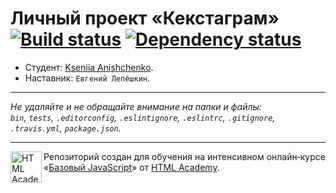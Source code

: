 # Личный проект «Кекстаграм» [![Build status][travis-image]][travis-url] [![Dependency status][dependency-image]][dependency-url]

* Студент: [Kseniia Anishchenko](https://up.htmlacademy.ru/javascript/6/user/132844).
* Наставник: `Евгений Лепёшкин`.

---

_Не удаляйте и не обращайте внимание на папки и файлы:_<br>
_`bin`, `tests`, `.editorconfig`, `.eslintignore`, `.eslintrc`, `.gitignore`, `.travis.yml`, `package.json`._

---

<a href="https://htmlacademy.ru/intensive/javascript"><img align="left" width="50" height="50" title="HTML Academy" src="https://up.htmlacademy.ru/static/img/intensive/javascript/logo-for-github.svg"></a>

Репозиторий создан для обучения на интенсивном онлайн‑курсе «[Базовый JavaScript](https://htmlacademy.ru/intensive/javascript)» от [HTML Academy](https://htmlacademy.ru).

[travis-image]: https://travis-ci.org/htmlacademy-javascript/132844-kekstagram.svg?branch=master
[travis-url]: https://travis-ci.org/htmlacademy-javascript/132844-kekstagram
[dependency-image]: https://david-dm.org/htmlacademy-javascript/132844-kekstagram.svg?style=flat-square
[dependency-url]: https://david-dm.org/htmlacademy-javascript/132844-kekstagram
